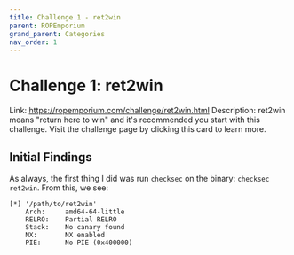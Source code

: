 ```yaml
---
title: Challenge 1 - ret2win
parent: ROPEmporium
grand_parent: Categories
nav_order: 1
---
```


# Challenge 1: ret2win

Link: https://ropemporium.com/challenge/ret2win.html
Description: ret2win means "return here to win" and it's recommended you start with this challenge. Visit the challenge page by clicking this card to learn more.

## Initial Findings

As always, the first thing I did was run `checksec` on the binary: `checksec ret2win`. From this, we see:
```
[*] '/path/to/ret2win'
    Arch:     amd64-64-little
    RELRO:    Partial RELRO
    Stack:    No canary found
    NX:       NX enabled
    PIE:      No PIE (0x400000)
```

